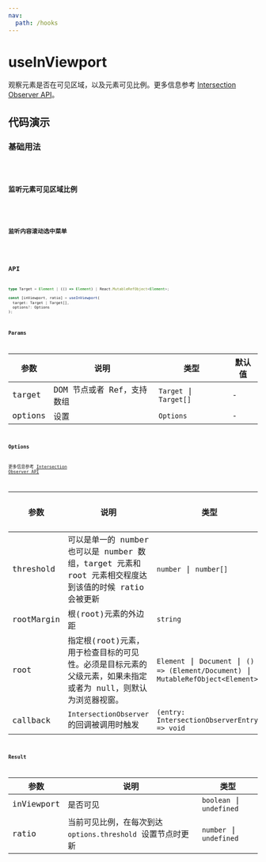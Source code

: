```yaml
---
nav:
  path: /hooks
---
```


# useInViewport

观察元素是否在可见区域，以及元素可见比例。更多信息参考 [Intersection Observer API](https://developer.mozilla.org/zh-CN/docs/Web/API/Intersection_Observer_API)。

## 代码演示

### 基础用法

<code hideActions='["CSB"]' src="./demo/demo1.tsx" />

### 监听元素可见区域比例

<code hideActions='["CSB"]' src="./demo/demo2.tsx" />

### 监听内容滚动选中菜单

<code hideActions='["CSB"]' src="./demo/demo3.tsx" />

## API

```typescript
type Target = Element | (() => Element) | React.MutableRefObject<Element>;

const [inViewport, ratio] = useInViewport(
  target: Target | Target[],
  options?: Options
);
```

### Params

| 参数    | 说明                       | 类型                   | 默认值 |
| ------- | -------------------------- | ---------------------- | ------ |
| target  | DOM 节点或者 Ref，支持数组 | `Target` \| `Target[]` | -      |
| options | 设置                       | `Options`              | -      |

### Options

更多信息参考 [Intersection Observer API](https://developer.mozilla.org/zh-CN/docs/Web/API/Intersection_Observer_API)

| 参数       | 说明                                                                                                          | 类型                                                                                 | 默认值 |
| ---------- | ------------------------------------------------------------------------------------------------------------- | ------------------------------------------------------------------------------------ | ------ |
| threshold  | 可以是单一的 number 也可以是 number 数组，target 元素和 root 元素相交程度达到该值的时候 ratio 会被更新        | `number` \| `number[]`                                                               | -      |
| rootMargin | 根(root)元素的外边距                                                                                          | `string`                                                                             | -      |
| root       | 指定根(root)元素，用于检查目标的可见性。必须是目标元素的父级元素，如果未指定或者为 null，则默认为浏览器视窗。 | `Element` \| `Document` \| `() => (Element/Document)` \| `MutableRefObject<Element>` | -      |
| callback   | `IntersectionObserver` 的回调被调用时触发                                                                     | `(entry: IntersectionObserverEntry) => void`                                         | -      |

### Result

| 参数       | 说明                                                        | 类型                     |
| ---------- | ----------------------------------------------------------- | ------------------------ |
| inViewport | 是否可见                                                    | `boolean` \| `undefined` |
| ratio      | 当前可见比例，在每次到达 `options.threshold` 设置节点时更新 | `number` \| `undefined`  |